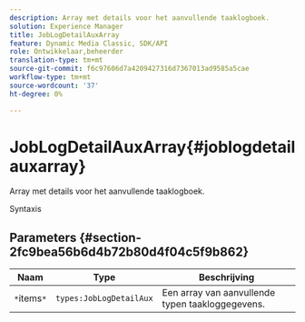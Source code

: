 ```yaml
---
description: Array met details voor het aanvullende taaklogboek.
solution: Experience Manager
title: JobLogDetailAuxArray
feature: Dynamic Media Classic, SDK/API
role: Ontwikkelaar,beheerder
translation-type: tm+mt
source-git-commit: f6c97606d7a4209427316d7367013ad9585a5cae
workflow-type: tm+mt
source-wordcount: '37'
ht-degree: 0%

---
```



# JobLogDetailAuxArray{#joblogdetailauxarray}

Array met details voor het aanvullende taaklogboek.

Syntaxis

## Parameters {#section-2fc9bea56b6d4b72b80d4f04c5f9b862}

| Naam | Type | Beschrijving |
|---|---|---|
| `*`items`*` | `types:JobLogDetailAux` | Een array van aanvullende typen taakloggegevens. |


